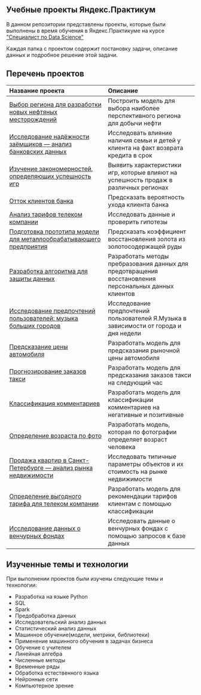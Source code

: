 ## Учебные проекты Яндекс.Практикум 
В данном репозитории представлены проекты, которые были выполнены в время обучения в Яндекс.Практикуме на курсе ["Специалист по Data Science"](https://practicum.yandex.ru/data-scientist/)

Каждая папка с проектом содержит постановку задачи, описание данных и подробное решение этой задачи.

## Перечень проектов
| Название проекта | Описание |
| :---------------------- | :---------------------- |
| [Выбор региона для разработки новых нефтяных месторождений](big_cities_music) | Построить модель для выбора наиболее перспективного региона для добычи нефти|
| [Исследование надёжности заёмщиков — анализ банковских данных](big_cities_music) | Исследовать влияние наличия семьи и детей у клиента на факт возврата кредита в срок|
| [Изучение закономерностей, определяющих успешность игр](big_cities_music) | Выявить характеристики игр, которые влияют на успешность продаж в различных регионах|
| [Отток клиентов банка](big_cities_music) | Предсказать вероятность ухода клиента банка
| [Анализ тарифов телеком компании](big_cities_music) | Исследовать данные и проверить гипотезы
| [Подготовка прототипа модели для металлообрабатывающего предприятия](big_cities_music) | Предсказать коэффициент восстановления золота из золотосодержащей руды
| [Разработка алгоритма для защиты данных](big_cities_music) | Разработать методы пребразования данных для предотвращения восстановления персональных данных клиентов
| [Исследование предпочтений пользователей: музыка больших городов](big_cities_music) | Исследование предпочтений пользователей Я.Музыка в зависимости от города и дня недели
| [Предсказание цены автомобиля](big_cities_music) | Разработать модель для предсказания рыночной цены автомобиля
| [Прогнозирование заказов такси](big_cities_music) | Разработать модель для предсказания заказов такси на следующий час
| [Классификация комментариев](big_cities_music) | Разработать модель для классификации комментариев на негативные и позитивные
| [Определение возраста по фото](big_cities_music) | Разработать модель, которая по фотографии определяет возраст человека
| [Продажа квартир в Санкт-Петербурге — анализ рынка недвижимости](big_cities_music) | Исследовать типичные параметры объектов и их стоимость на рынке недвижимости
| [Определение выгодного тарифа для телеком компании](big_cities_music) | Разработать модель для рекомендации тарифов клиентам с помощью классификации
| [Исследование данных о венчурных фондах](big_cities_music) | Исследовать данные о венчурных фондах с помощью запросов к базе данных


## Изученные темы и технологии

При выполнении проектов были изучены следующие темы и технологии:
* Разработка на языке Python
* SQL
* Spark
* Предобработка данных
* Исследовательский анализ данных
* Статистический анализ данных
* Машинное обучение(модели, метрики, библиотеки)
* Применение машинного обучения в задачах бизнеса
* Обучение с учителем
* Линейная алгебра
* Численные методы
* Временные ряды
* Обработка естественного языка
* Нейронные сети
* Компьютерное зрение
